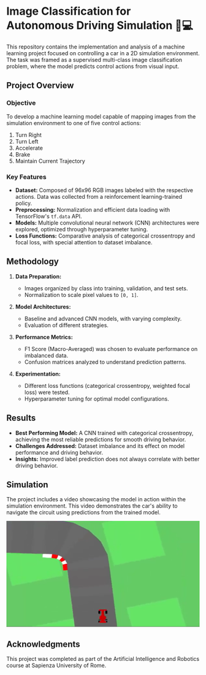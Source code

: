 # Image Classification for Autonomous Driving Simulation 🚗💻

This repository contains the implementation and analysis of a machine learning project focused on controlling a car in a 2D simulation environment. The task was framed as a supervised multi-class image classification problem, where the model predicts control actions from visual input.

## Project Overview

### Objective
To develop a machine learning model capable of mapping images from the simulation environment to one of five control actions:
1. Turn Right
2. Turn Left
3. Accelerate
4. Brake
5. Maintain Current Trajectory

### Key Features
- **Dataset:** Composed of 96x96 RGB images labeled with the respective actions. Data was collected from a reinforcement learning-trained policy.
- **Preprocessing:** Normalization and efficient data loading with TensorFlow's `tf.data` API.
- **Models:** Multiple convolutional neural network (CNN) architectures were explored, optimized through hyperparameter tuning.
- **Loss Functions:** Comparative analysis of categorical crossentropy and focal loss, with special attention to dataset imbalance.

## Methodology
1. **Data Preparation:**
   - Images organized by class into training, validation, and test sets.
   - Normalization to scale pixel values to `[0, 1]`.

2. **Model Architectures:**
   - Baseline and advanced CNN models, with varying complexity.
   - Evaluation of different strategies.

3. **Performance Metrics:**
   - F1 Score (Macro-Averaged) was chosen to evaluate performance on imbalanced data.
   - Confusion matrices analyzed to understand prediction patterns.

4. **Experimentation:**
   - Different loss functions (categorical crossentropy, weighted focal loss) were tested.
   - Hyperparameter tuning for optimal model configurations.

## Results
- **Best Performing Model:** A CNN trained with categorical crossentropy, achieving the most reliable predictions for smooth driving behavior.
- **Challenges Addressed:** Dataset imbalance and its effect on model performance and driving behavior.
- **Insights:** Improved label prediction does not always correlate with better driving behavior.

## Simulation
The project includes a video showcasing the model in action within the simulation environment. This video demonstrates the car's ability to navigate the circuit using predictions from the trained model.


[![Watch the Simulation](simulation_videos/simulation-thumbnail.png)](simulation_videos/simulation_CNN4_categorical_crossentropy.mp4)


## Acknowledgments
This project was completed as part of the Artificial Intelligence and Robotics course at Sapienza University of Rome.
